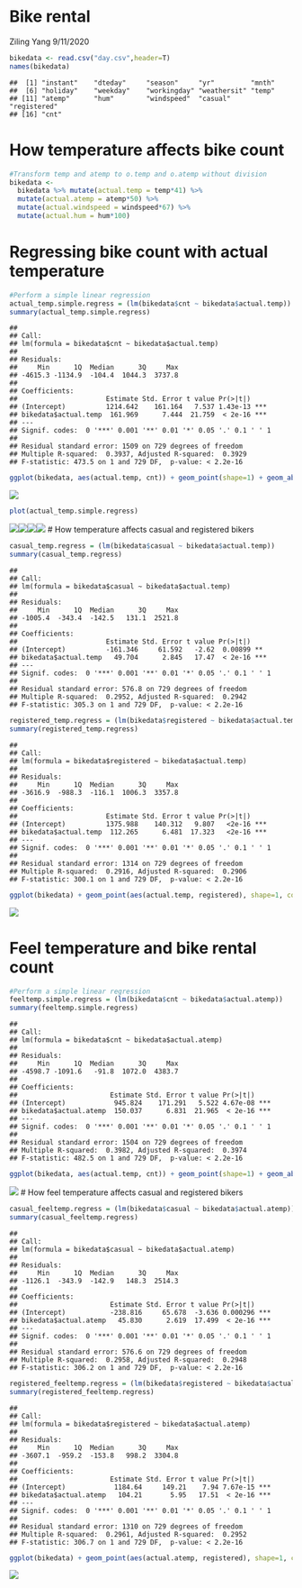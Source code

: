 Bike rental
================
Ziling Yang
9/11/2020

``` r
bikedata <- read.csv("day.csv",header=T)
names(bikedata)
```

    ##  [1] "instant"    "dteday"     "season"     "yr"         "mnth"      
    ##  [6] "holiday"    "weekday"    "workingday" "weathersit" "temp"      
    ## [11] "atemp"      "hum"        "windspeed"  "casual"     "registered"
    ## [16] "cnt"

# How temperature affects bike count

``` r
#Transform temp and atemp to o.temp and o.atemp without division
bikedata <- 
  bikedata %>% mutate(actual.temp = temp*41) %>% 
  mutate(actual.atemp = atemp*50) %>%
  mutate(actual.windspeed = windspeed*67) %>%
  mutate(actual.hum = hum*100)
```

# Regressing bike count with actual temperature

``` r
#Perform a simple linear regression 
actual_temp.simple.regress = (lm(bikedata$cnt ~ bikedata$actual.temp))
summary(actual_temp.simple.regress)
```

    ## 
    ## Call:
    ## lm(formula = bikedata$cnt ~ bikedata$actual.temp)
    ## 
    ## Residuals:
    ##     Min      1Q  Median      3Q     Max 
    ## -4615.3 -1134.9  -104.4  1044.3  3737.8 
    ## 
    ## Coefficients:
    ##                      Estimate Std. Error t value Pr(>|t|)    
    ## (Intercept)          1214.642    161.164   7.537 1.43e-13 ***
    ## bikedata$actual.temp  161.969      7.444  21.759  < 2e-16 ***
    ## ---
    ## Signif. codes:  0 '***' 0.001 '**' 0.01 '*' 0.05 '.' 0.1 ' ' 1
    ## 
    ## Residual standard error: 1509 on 729 degrees of freedom
    ## Multiple R-squared:  0.3937, Adjusted R-squared:  0.3929 
    ## F-statistic: 473.5 on 1 and 729 DF,  p-value: < 2.2e-16

``` r
ggplot(bikedata, aes(actual.temp, cnt)) + geom_point(shape=1) + geom_abline(intercept = coef(actual_temp.simple.regress)[1], slope = coef(actual_temp.simple.regress)[2], colour = "red") + ylab('Total bike rental') + xlab('actual temperature') + labs(title = 'temperature against rental count (model imposed)')
```

![](Bike-rentals_files/figure-gfm/scatter%20for%20temperature%20against%20rental%20count-1.png)<!-- -->

``` r
plot(actual_temp.simple.regress)
```

![](Bike-rentals_files/figure-gfm/plot-1.png)<!-- -->![](Bike-rentals_files/figure-gfm/plot-2.png)<!-- -->![](Bike-rentals_files/figure-gfm/plot-3.png)<!-- -->![](Bike-rentals_files/figure-gfm/plot-4.png)<!-- -->
\# How temperature affects casual and registered bikers

``` r
casual_temp.regress = (lm(bikedata$casual ~ bikedata$actual.temp))
summary(casual_temp.regress)
```

    ## 
    ## Call:
    ## lm(formula = bikedata$casual ~ bikedata$actual.temp)
    ## 
    ## Residuals:
    ##     Min      1Q  Median      3Q     Max 
    ## -1005.4  -343.4  -142.5   131.1  2521.8 
    ## 
    ## Coefficients:
    ##                      Estimate Std. Error t value Pr(>|t|)    
    ## (Intercept)          -161.346     61.592   -2.62  0.00899 ** 
    ## bikedata$actual.temp   49.704      2.845   17.47  < 2e-16 ***
    ## ---
    ## Signif. codes:  0 '***' 0.001 '**' 0.01 '*' 0.05 '.' 0.1 ' ' 1
    ## 
    ## Residual standard error: 576.8 on 729 degrees of freedom
    ## Multiple R-squared:  0.2952, Adjusted R-squared:  0.2942 
    ## F-statistic: 305.3 on 1 and 729 DF,  p-value: < 2.2e-16

``` r
registered_temp.regress = (lm(bikedata$registered ~ bikedata$actual.temp))
summary(registered_temp.regress)
```

    ## 
    ## Call:
    ## lm(formula = bikedata$registered ~ bikedata$actual.temp)
    ## 
    ## Residuals:
    ##     Min      1Q  Median      3Q     Max 
    ## -3616.9  -988.3  -116.1  1006.3  3357.8 
    ## 
    ## Coefficients:
    ##                      Estimate Std. Error t value Pr(>|t|)    
    ## (Intercept)          1375.988    140.312   9.807   <2e-16 ***
    ## bikedata$actual.temp  112.265      6.481  17.323   <2e-16 ***
    ## ---
    ## Signif. codes:  0 '***' 0.001 '**' 0.01 '*' 0.05 '.' 0.1 ' ' 1
    ## 
    ## Residual standard error: 1314 on 729 degrees of freedom
    ## Multiple R-squared:  0.2916, Adjusted R-squared:  0.2906 
    ## F-statistic: 300.1 on 1 and 729 DF,  p-value: < 2.2e-16

``` r
ggplot(bikedata) + geom_point(aes(actual.temp, registered), shape=1, color = 'red') + geom_point(aes(actual.temp, casual), shape = 1, color = 'blue') + geom_abline(intercept = coef(registered_temp.regress)[1], slope = coef(registered_temp.regress)[2], colour = "red") + geom_abline(intercept = coef(casual_temp.regress)[1], slope = coef(casual_temp.regress)[2], colour = "blue") + ylab('bike rental count') + xlab('actual temperature') + labs(title = 'temperature against rental count (model imposed)') 
```

![](Bike-rentals_files/figure-gfm/unnamed-chunk-1-1.png)<!-- -->

# Feel temperature and bike rental count

``` r
#Perform a simple linear regression 
feeltemp.simple.regress = (lm(bikedata$cnt ~ bikedata$actual.atemp))
summary(feeltemp.simple.regress)
```

    ## 
    ## Call:
    ## lm(formula = bikedata$cnt ~ bikedata$actual.atemp)
    ## 
    ## Residuals:
    ##     Min      1Q  Median      3Q     Max 
    ## -4598.7 -1091.6   -91.8  1072.0  4383.7 
    ## 
    ## Coefficients:
    ##                       Estimate Std. Error t value Pr(>|t|)    
    ## (Intercept)            945.824    171.291   5.522 4.67e-08 ***
    ## bikedata$actual.atemp  150.037      6.831  21.965  < 2e-16 ***
    ## ---
    ## Signif. codes:  0 '***' 0.001 '**' 0.01 '*' 0.05 '.' 0.1 ' ' 1
    ## 
    ## Residual standard error: 1504 on 729 degrees of freedom
    ## Multiple R-squared:  0.3982, Adjusted R-squared:  0.3974 
    ## F-statistic: 482.5 on 1 and 729 DF,  p-value: < 2.2e-16

``` r
ggplot(bikedata, aes(actual.temp, cnt)) + geom_point(shape=1) + geom_abline(intercept = coef(feeltemp.simple.regress)[1], slope = coef(feeltemp.simple.regress)[2], colour = "red") + ylab('Total bike rental') + xlab('feel temperature') + labs(title = 'feel temperature against rental count (model imposed)')
```

![](Bike-rentals_files/figure-gfm/scatter%20for%20feel%20temp%20against%20rental%20count-1.png)<!-- -->
\# How feel temperature affects casual and registered bikers

``` r
casual_feeltemp.regress = (lm(bikedata$casual ~ bikedata$actual.atemp))
summary(casual_feeltemp.regress)
```

    ## 
    ## Call:
    ## lm(formula = bikedata$casual ~ bikedata$actual.atemp)
    ## 
    ## Residuals:
    ##     Min      1Q  Median      3Q     Max 
    ## -1126.1  -343.9  -142.9   148.3  2514.3 
    ## 
    ## Coefficients:
    ##                       Estimate Std. Error t value Pr(>|t|)    
    ## (Intercept)           -238.816     65.678  -3.636 0.000296 ***
    ## bikedata$actual.atemp   45.830      2.619  17.499  < 2e-16 ***
    ## ---
    ## Signif. codes:  0 '***' 0.001 '**' 0.01 '*' 0.05 '.' 0.1 ' ' 1
    ## 
    ## Residual standard error: 576.6 on 729 degrees of freedom
    ## Multiple R-squared:  0.2958, Adjusted R-squared:  0.2948 
    ## F-statistic: 306.2 on 1 and 729 DF,  p-value: < 2.2e-16

``` r
registered_feeltemp.regress = (lm(bikedata$registered ~ bikedata$actual.atemp))
summary(registered_feeltemp.regress)
```

    ## 
    ## Call:
    ## lm(formula = bikedata$registered ~ bikedata$actual.atemp)
    ## 
    ## Residuals:
    ##     Min      1Q  Median      3Q     Max 
    ## -3607.1  -959.2  -153.8   998.2  3304.8 
    ## 
    ## Coefficients:
    ##                       Estimate Std. Error t value Pr(>|t|)    
    ## (Intercept)            1184.64     149.21    7.94 7.67e-15 ***
    ## bikedata$actual.atemp   104.21       5.95   17.51  < 2e-16 ***
    ## ---
    ## Signif. codes:  0 '***' 0.001 '**' 0.01 '*' 0.05 '.' 0.1 ' ' 1
    ## 
    ## Residual standard error: 1310 on 729 degrees of freedom
    ## Multiple R-squared:  0.2961, Adjusted R-squared:  0.2952 
    ## F-statistic: 306.7 on 1 and 729 DF,  p-value: < 2.2e-16

``` r
ggplot(bikedata) + geom_point(aes(actual.atemp, registered), shape=1, color = 'red') + geom_point(aes(actual.atemp, casual), shape = 1, color = 'blue') + geom_abline(intercept = coef(registered_feeltemp.regress)[1], slope = coef(registered_feeltemp.regress)[2], colour = "red") + geom_abline(intercept = coef(casual_feeltemp.regress)[1], slope = coef(casual_feeltemp.regress)[2], colour = "blue") + ylab('bike rental count') + xlab('actual temperature') + labs(title = 'feel temperature against rental count (model imposed)') 
```

![](Bike-rentals_files/figure-gfm/unnamed-chunk-2-1.png)<!-- -->
